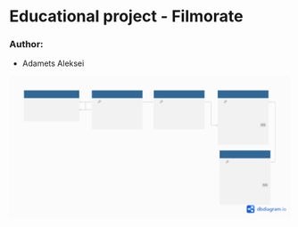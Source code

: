 # Educational project - Filmorate
### Author:
- Adamets Aleksei
  
![Database schema](https://github.com/AdametsAleksei/java-filmorate/blob/main/DatabaseSchema.png)
